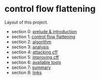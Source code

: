 # control flow flattening

Layout of this project.

 - section 0: [prelude & introduction](src)
 - section 1: [control flow flattening](src/cff)
 - section 2: [algorithm](src/algorithm)
 - section 3: [analysis](src/analysis)
 - section 4: [attacking cff](src/attacking)
 - section 5: [improving cff](src/improving)
 - section 6: [available tools](src/tooling)
 - section 7: [summary](src/#summary)
 - section 8: [links](src/#links)